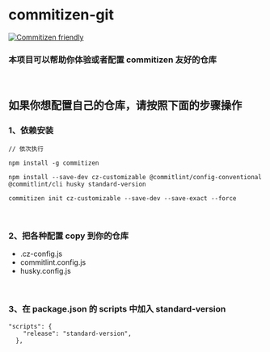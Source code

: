 # commitizen-git

[![Commitizen friendly](https://img.shields.io/badge/commitizen-friendly-brightgreen.svg)](http://commitizen.github.io/cz-cli/)

### 本项目可以帮助你体验或者配置 commitizen 友好的仓库

<br>

## 如果你想配置自己的仓库，请按照下面的步骤操作

### 1、依赖安装

```
// 依次执行

npm install -g commitizen

npm install --save-dev cz-customizable @commitlint/config-conventional @commitlint/cli husky standard-version

commitizen init cz-customizable --save-dev --save-exact --force
```

<br>

### 2、把各种配置 copy 到你的仓库

- .cz-config.js
- commitlint.config.js
- husky.config.js

<br>

### 3、在 package.json 的 scripts 中加入 standard-version

```
"scripts": {
    "release": "standard-version",
  },
```
